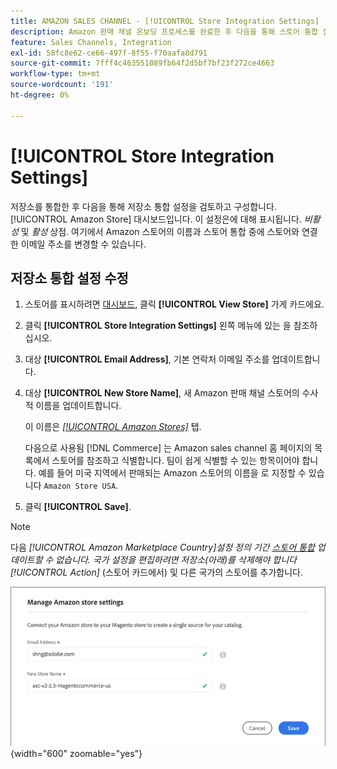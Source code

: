 ```yaml
---
title: AMAZON SALES CHANNEL - [!UICONTROL Store Integration Settings]
description: Amazon 판매 채널 온보딩 프로세스를 완료한 후 다음을 통해 스토어 통합 설정을 검토하고 구성합니다 [!UICONTROL Amazon Store] 대시보드
feature: Sales Channels, Integration
exl-id: 58fc8e62-ce66-497f-8f55-f70aafa8d791
source-git-commit: 7fff4c463551089fb64f2d5bf7bf23f272ce4663
workflow-type: tm+mt
source-wordcount: '191'
ht-degree: 0%

---
```


# [!UICONTROL Store Integration Settings]

저장소를 통합한 후 다음을 통해 저장소 통합 설정을 검토하고 구성합니다. [!UICONTROL Amazon Store] 대시보드입니다. 이 설정은에 대해 표시됩니다. *비활성* 및 *활성* 상점. 여기에서 Amazon 스토어의 이름과 스토어 통합 중에 스토어와 연결한 이메일 주소를 변경할 수 있습니다.

## 저장소 통합 설정 수정

1. 스토어를 표시하려면 [대시보드](./amazon-store-dashboard.md), 클릭 **[!UICONTROL View Store]** 가게 카드에요.

1. 클릭 **[!UICONTROL Store Integration Settings]** 왼쪽 메뉴에 있는 을 참조하십시오.

1. 대상 **[!UICONTROL Email Address]**, 기본 연락처 이메일 주소를 업데이트합니다.

1. 대상 **[!UICONTROL New Store Name]**, 새 Amazon 판매 채널 스토어의 수사적 이름을 업데이트합니다.

   이 이름은 [_[!UICONTROL Amazon Stores]_](./managing-stores.md) 탭.

   다음으로 사용됨 [!DNL Commerce] 는 Amazon sales channel 홈 페이지의 목록에서 스토어를 참조하고 식별합니다. 팀이 쉽게 식별할 수 있는 항목이어야 합니다. 예를 들어 미국 지역에서 판매되는 Amazon 스토어의 이름을 로 지정할 수 있습니다 `Amazon Store USA`.

1. 클릭 **[!UICONTROL Save]**.

>[!NOTE]
>
>다음 _[!UICONTROL Amazon Marketplace Country]_설정 정의 기간 [스토어 통합](./store-integration.md) 업데이트할 수 없습니다. 국가 설정을 편집하려면 저장소(아래)를 삭제해야 합니다_[!UICONTROL Action]_ (스토어 카드에서) 및 다른 국가의 스토어를 추가합니다.

![통합 설정 저장](assets/amazon-store-settings.png){width="600" zoomable="yes"}
